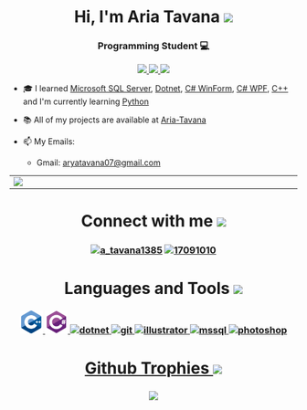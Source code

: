 <h1 align="center">Hi, I'm Aria Tavana <img width="45" src="https://user-images.githubusercontent.com/93381804/146921925-20dd3068-5280-4e9a-bcde-439783f61e02.gif"</h1>
<h3 align="center">Programming Student 💻</h3>

<p align="center">
  <a href="https://github.com/Aria-Tavana/CodeForces/network/members">
    <img src="https://img.shields.io/github/forks/Aria-Tavana/CodeForces"/> 
  </a>  
  <a href="https://github.com/Aria-Tavana/CodeForces/stargazers">
    <img src="https://img.shields.io/github/stars/Aria-Tavana/CodeForces"/> 
  </a>
  <a href="https://github.com/Aria-Tavana/CodeForces/issues">
    <img src="https://img.shields.io/github/issues/Aria-Tavana/CodeForces"/> 
  </a>
</p>

- 🎓 I learned [Microsoft SQL Server](https://www.microsoft.com/en-us/sql-server), [Dotnet](https://dotnet.microsoft.com/en-us/), [C# WinForm](https://www.c-sharpcorner.com/article/windows-form-application-c-sharp/), [C# WPF](https://wpf-tutorial.com/), [C++](https://www.w3schools.com/cpp/cpp_intro.asp) and I'm currently learning [Python](https://dotnet.microsoft.com/en-us/](https://www.python.org/))

- 📚 All of my projects are available at [Aria-Tavana](https://github.com/Aria-Tavana?tab=repositories)

- 📫 My Emails: 
  
  - Gmail: aryatavana07@gmail.com

<div align="center">
<center>
 <table>
  <tr>
   <td>
    <img width="512px" align="left" src="https://github-readme-stats.vercel.app/api?username=Aria-Tavana&show_icons=true&theme=tokyonight&hide_border=true&locale=en"/>
   </td>
   <td>
    <img width="512px" align="right" src="https://github-readme-streak-stats.herokuapp.com/?user=Aria-Tavana&theme=tokyonight&hide_border=true" />
   </td>
  </tr>
 </table>
</center>  
  
<h1 align="center">Connect with me <img width="45" src="https://user-images.githubusercontent.com/93381804/147072364-30e3ae31-5c3a-4ddb-95cf-fb75dd8f5336.png"</h1>
<h3 align="center">
<a href="https://twitter.com/Aria_Tavana" target="blank"><img align="center" src="https://raw.githubusercontent.com/rahuldkjain/github-profile-readme-generator/master/src/images/icons/Social/twitter.svg" alt="a_tavana1385" height="30" width="40" /></a>
<a href="https://stackoverflow.com/users/17091010" target="blank"><img align="center" src="https://raw.githubusercontent.com/rahuldkjain/github-profile-readme-generator/master/src/images/icons/Social/stack-overflow.svg" alt="17091010" height="30" width="40" /></a>
</h3>
  
<h1 align="center">Languages and Tools <img width="45" src="https://user-images.githubusercontent.com/93381804/147076270-ce2b2883-c7e4-4b54-b890-ec2e98de46ea.png"</h1>

<h3 align="center"> <a href="https://www.w3schools.com/cpp/" target="_blank" rel="noreferrer"> <img src="https://raw.githubusercontent.com/devicons/devicon/master/icons/cplusplus/cplusplus-original.svg" alt="cplusplus" width="40" height="40"/> </a> <a href="https://www.w3schools.com/cs/" target="_blank" rel="noreferrer"> <img src="https://raw.githubusercontent.com/devicons/devicon/master/icons/csharp/csharp-original.svg" alt="csharp" width="40" height="40"/> </a> <a href="https://dotnet.microsoft.com/" target="_blank" rel="noreferrer"> <img src="https://user-images.githubusercontent.com/93381804/146921022-cb1f659c-fd9e-4555-a8e7-0a4897a4a2bb.png" alt="dotnet" width="40" height="40"/> </a> <a href="https://git-scm.com/" target="_blank" rel="noreferrer"> <img src="https://www.vectorlogo.zone/logos/git-scm/git-scm-icon.svg" alt="git" width="40" height="40"/> </a>  <a href="https://www.adobe.com/in/products/illustrator.html" target="_blank" rel="noreferrer"> <img src="https://user-images.githubusercontent.com/93381804/146919541-f0be8961-950f-40ee-9225-1b585ef22f0f.png" alt="illustrator" width="40" height="40"/> </a> <a href="https://www.microsoft.com/en-us/sql-server" target="_blank" rel="noreferrer"> <img src=https://user-images.githubusercontent.com/93382556/147087001-6350a67f-f5fb-4ba3-a085-1e782b55fd71.png alt="mssql" width="40" height="40"/> </a> <a href="https://www.photoshop.com/en" target="_blank" rel="noreferrer"> <img src="https://user-images.githubusercontent.com/93381804/146919022-dfbcfda6-2091-472e-a142-4f661c96df46.png" alt="photoshop" width="40" height="40"/></h3>
  
<h1 align="center">Github Trophies <img width="45" src="https://user-images.githubusercontent.com/93381804/147075527-c3728c04-d5ea-40b7-8d2b-c6d34a38df23.png"</h1>
<h3 align="center">
  <a href="https://github.com/Aria-Tavana/CodeForces"><img src="https://github-profile-trophy.vercel.app/?username=Aria-Tavana&theme=tokyonight&no-frame=true"</a> 
</h3>
